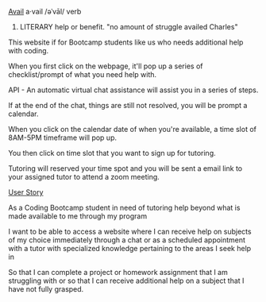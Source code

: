 <ins>Avail</ins>
    a·vail /əˈvāl/ verb
1. LITERARY
    help or benefit.
    "no amount of struggle availed Charles"

This website if for Bootcamp students like us who needs additional help with coding.

When you first click on the webpage, it'll pop up a series of checklist/prompt of what you need help with.

API - An automatic virtual chat assistance will assist you in a series of steps.

If at the end of the chat, things are still not resolved, you will be prompt a calendar.

When you click on the calendar date of when you're available, a time slot of 8AM-5PM timeframe will pop up.

You then click on time slot that you want to sign up for tutoring.

Tutoring will reserved your time spot and you will be sent a email link to your assigned tutor to attend a zoom meeting.


<ins>User Story</ins>

As a Coding Bootcamp student in need of tutoring help beyond what is made available to me through my program

I want to be able to access a website where I can receive help on subjects of my choice immediately through a chat or as a scheduled appointment with a tutor with specialized knowledge pertaining to the areas I seek help in

So that I can complete a project or homework assignment that I am struggling with or so that I can receive additional help on a subject that I have not fully grasped.
